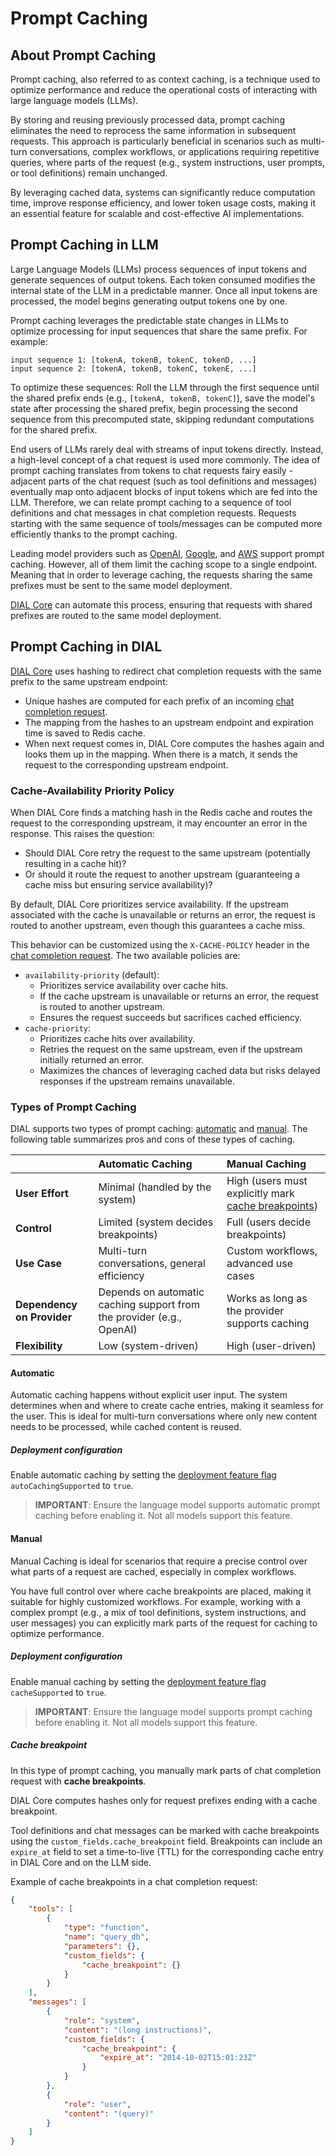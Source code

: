 # Prompt Caching

## About Prompt Caching

Prompt caching, also referred to as context caching, is a technique used to optimize performance and reduce the operational costs of interacting with large language models (LLMs).

By storing and reusing previously processed data, prompt caching eliminates the need to reprocess the same information in subsequent requests. This approach is particularly beneficial in scenarios such as multi-turn conversations, complex workflows, or applications requiring repetitive queries, where parts of the request (e.g., system instructions, user prompts, or tool definitions) remain unchanged.

By leveraging cached data, systems can significantly reduce computation time, improve response efficiency, and lower token usage costs, making it an essential feature for scalable and cost-effective AI implementations.

## Prompt Caching in LLM

Large Language Models (LLMs) process sequences of input tokens and generate sequences of output tokens. Each token consumed modifies the internal state of the LLM in a predictable manner. Once all input tokens are processed, the model begins generating output tokens one by one.

Prompt caching leverages the predictable state changes in LLMs to optimize processing for input sequences that share the same prefix. For example:

```
input sequence 1: [tokenA, tokenB, tokenC, tokenD, ...]
input sequence 2: [tokenA, tokenB, tokenC, tokenE, ...]
```

To optimize these sequences: Roll the LLM through the first sequence until the shared prefix ends (e.g., `[tokenA, tokenB, tokenC]`), save the model's state after processing the shared prefix, begin processing the second sequence from this precomputed state, skipping redundant computations for the shared prefix.

End users of LLMs rarely deal with streams of input tokens directly. Instead, a high-level concept of a chat request is used more commonly.
The idea of prompt caching translates from tokens to chat requests fairy easily - adjacent parts of the chat request (such as tool definitions and messages) eventually map onto adjacent blocks of input tokens which are fed into the LLM. Therefore, we can relate prompt caching to a sequence of tool definitions and chat messages in chat completion requests. Requests starting with the same sequence of tools/messages can be computed more efficiently thanks to the prompt caching.

Leading model providers such as [OpenAI](https://platform.openai.com/docs/guides/prompt-caching), [Google](https://ai.google.dev/gemini-api/docs/caching?lang=python), and [AWS](https://docs.aws.amazon.com/bedrock/latest/userguide/prompt-caching.html) support prompt caching. However, all of them limit the caching scope to a single endpoint. Meaning that in order to leverage caching, the requests sharing the same prefixes must be sent to the same model deployment. 

[DIAL Core](/docs/platform/3.core/0.about-core.md) can automate this process, ensuring that requests with shared prefixes are routed to the same model deployment.

## Prompt Caching in DIAL

[DIAL Core](/docs/platform/3.core/0.about-core.md) uses hashing to redirect chat completion requests with the same prefix to the same upstream endpoint:

* Unique hashes are computed for each prefix of an incoming [chat completion request](https://dialx.ai/dial_api#operation/sendChatCompletionRequest).
* The mapping from the hashes to an upstream endpoint and expiration time is saved to Redis cache.
* When next request comes in, DIAL Core computes the hashes again and looks them up in the mapping. When there is a match, it sends the request to the corresponding upstream endpoint.

### Cache-Availability Priority Policy

When DIAL Core finds a matching hash in the Redis cache and routes the request to the corresponding upstream, it may encounter an error in the response. This raises the question:

* Should DIAL Core retry the request to the same upstream (potentially resulting in a cache hit)?
* Or should it route the request to another upstream (guaranteeing a cache miss but ensuring service availability)?

By default, DIAL Core prioritizes service availability. If the upstream associated with the cache is unavailable or returns an error, the request is routed to another upstream, even though this guarantees a cache miss.

This behavior can be customized using the `X-CACHE-POLICY` header in the [chat completion request](https://dialx.ai/dial_api#operation/sendChatCompletionRequest). The two available policies are:

* `availability-priority` (default):
    - Prioritizes service availability over cache hits.
    - If the cache upstream is unavailable or returns an error, the request is routed to another upstream.
    - Ensures the request succeeds but sacrifices cached efficiency.
* `cache-priority`:
    - Prioritizes cache hits over availability.
    - Retries the request on the same upstream, even if the upstream initially returned an error.
    - Maximizes the chances of leveraging cached data but risks delayed responses if the upstream remains unavailable.

### Types of Prompt Caching

DIAL supports two types of prompt caching: [automatic](#automatic) and [manual](#manual). The following table summarizes pros and cons of these types of caching.

|  | Automatic Caching | Manual Caching |
| :-- | :-- | :-- |
| **User Effort**| Minimal (handled by the system) | High (users must explicitly mark [cache breakpoints](#cache-breakpoint)) |
| **Control** | Limited (system decides breakpoints) | Full (users decide breakpoints) |
| **Use Case** | Multi-turn conversations, general efficiency | Custom workflows, advanced use cases |
| **Dependency on Provider** | Depends on automatic caching support from the provider (e.g., OpenAI) | Works as long as the provider supports caching |
| **Flexibility** | Low (system-driven) | High (user-driven) |

#### Automatic

Automatic caching happens without explicit user input. The system determines when and where to create cache entries, making it seamless for the user. This is ideal for multi-turn conversations where only new content needs to be processed, while cached content is reused.

##### Deployment configuration

Enable automatic caching by setting the [deployment feature flag](https://github.com/epam/ai-dial-core?tab=readme-ov-file#dynamic-settings) `autoCachingSupported` to `true`.

> **IMPORTANT**: Ensure the language model supports automatic prompt caching before enabling it. Not all models support this feature.

#### Manual

Manual Caching is ideal for scenarios that require a precise control over what parts of a request are cached, especially in complex workflows.

You have full control over where cache breakpoints are placed, making it suitable for highly customized workflows. For example, working with a complex prompt (e.g., a mix of tool definitions, system instructions, and user messages) you can explicitly mark parts of the request for caching to optimize performance.

##### Deployment configuration

Enable manual caching by setting the [deployment feature flag](https://github.com/epam/ai-dial-core?tab=readme-ov-file#dynamic-settings) `cacheSupported` to `true`.

> **IMPORTANT**: Ensure the language model supports prompt caching before enabling it. Not all models support this feature.

##### Cache breakpoint

In this type of prompt caching, you manually mark parts of chat completion request with **cache breakpoints**.

DIAL Core computes hashes only for request prefixes ending with a cache breakpoint.

Tool definitions and chat messages can be marked with cache breakpoints using the `custom_fields.cache_breakpoint` field.
Breakpoints can include an `expire_at` field to set a time-to-live (TTL) for the corresponding cache entry in DIAL Core and on the LLM side.

Example of cache breakpoints in a chat completion request:

```json
{
    "tools": [
        {
            "type": "function",
            "name": "query_db",
            "parameters": {},
            "custom_fields": {
                "cache_breakpoint": {}
            }
        }
    ],
    "messages": [
        {
            "role": "system",
            "content": "(long instructions)",
            "custom_fields": {
                "cache_breakpoint": {
                    "expire_at": "2014-10-02T15:01:23Z"
                }
            }
        },
        {
            "role": "user",
            "content": "(query)"
        }
    ]
}
```